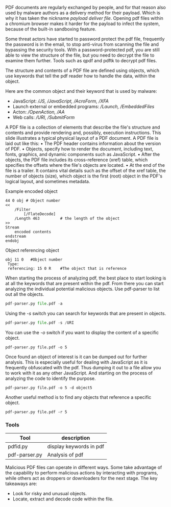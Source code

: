 PDF documents are regularly exchanged by people, and for that reason also used by malware authors as a delivery method for their payload. Which is why it has taken the nickname _payload deliver file_. Opening pdf files within a chromium browser makes it harder for the payload to infect the system, because of the built-in sandboxing feature.

Some threat actors have started to password protect the pdf file, frequently the password is in the email, to stop anti-virus from scanning the file and bypassing the security tools. With a password-protected pdf, you are still able to view the structure of the file, but you need to decrypt the file to examine them further. Tools such as qpdf and pdftk to decrypt pdf files.

The structure and contents of a PDF file are defined using objects, which use keywords that tell the pdf reader how to handle the data, within the object.

Here are the common object and their keyword that is used by malware:

* JavaScript: _/JS, /JavaScript, /AcroForm, /XFA_
* Launch external or embedded programs: _/Launch, /EmbeddedFiles_
* Acton: _/OpenAction, /AA_
* Web calls: _/URI, /SubmitForm_

A PDF file is a collection of elements that describe the file's structure and contents and provide rendering and, possibly, execution instructions. This slide illustrates a typical physical layout of a PDF document. A PDF file is laid out like this: • The PDF header contains information about the version of PDF. • Objects, specify how to render the document, including text, fonts, graphics, and dynamic components such as JavaScript. • After the objects, the PDF file includes its cross-reference (xref) table, which specifies the offsets where the file's objects are located. • At the end of the file is a trailer. It contains vital details such as the offset of the xref table, the number of objects (size), which object is the first (root) object in the PDF's logical layout, and sometimes metadata.

Example encoded object

```
44 0 obj # Object number
<<
    /Filter
        [/FlateDecode]
    /Length 463         # the length of the object
>>
Stream
    encoded contents
endstream
endobj
```

Object referencing object

```
obj 11 0   #Object number
 Type:
 referencing: 15 0 R    #The object that is reference
```

When starting the process of analyzing pdf, the best place to start looking is at all the keywords that are present within the pdf. From there you can start analyzing the individual potential malicious objects. Use pdf-parser to list out all the objects.

```python
pdf-parser.py file.pdf -a 
```

Using the _-s_ switch you can search for keywords that are present in objects.

```python
pdf-parser.py file.pdf -s /URI 
```

You can use the _-o_ switch if you want to display the content of a specific object.

```
pdf-parser.py file.pdf -o 5
```

Once found an object of interest is it can be dumped out for further analysis. This is especially useful for dealing with JavaScript as it is frequently obfuscated with the pdf. Thus dumping it out to a file allow you to work with it as any other JavaScript. And starting on the process of analyzing the code to identify the purpose.

```
pdf-parser.py file.pdf -o 5 -d object5
```

Another useful method is to find any objects that reference a specific object.

```
pdf-parser.py file.pdf -r 5
```

### Tools

| Tool          | description             |
| ------------- | ----------------------- |
| pdfid.py      | display keywords in pdf |
| pdf-parser.py | Analysis of pdf         |

Malicious PDF files can operate in different ways. Some take advantage of the capability to perform malicious actions by interacting with programs, while others act as droppers or downloaders for the next stage. The key takeaways are:

* Look for risky and unusual objects.
* Locate, extract and decode code within the file.
